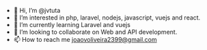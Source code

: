 - 👋 Hi, I’m @jvtuta
- 👀 I’m interested in php, laravel, nodejs, javascript, vuejs and react. 
- 🌱 I’m currently learning Laravel and vuejs
- 💞️ I’m looking to collaborate on Web and API development.
- 📫 How to reach me joaovoliveira2399@gmail.com

<!---
jvtuta/jvtuta is a ✨ special ✨ repository because its `README.md` (this file) appears on your GitHub profile.
You can click the Preview link to take a look at your changes.
--->
